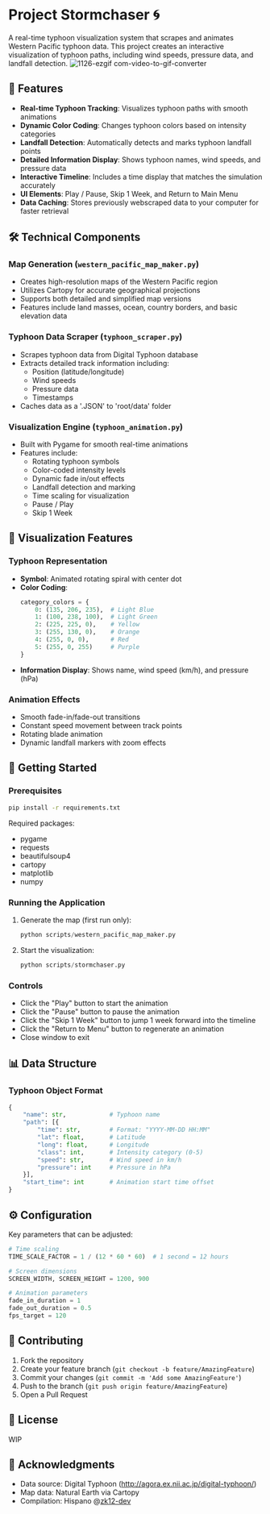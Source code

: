 # Project Stormchaser 🌀

A real-time typhoon visualization system that scrapes and animates Western Pacific typhoon data. This project creates an interactive visualization of typhoon paths, including wind speeds, pressure data, and landfall detection.
![1126-ezgif com-video-to-gif-converter](https://github.com/user-attachments/assets/a9ae5de8-44f1-4b6e-b3fe-61e6ce39eb88)

## 🌟 Features

- **Real-time Typhoon Tracking**: Visualizes typhoon paths with smooth animations
- **Dynamic Color Coding**: Changes typhoon colors based on intensity categories
- **Landfall Detection**: Automatically detects and marks typhoon landfall points
- **Detailed Information Display**: Shows typhoon names, wind speeds, and pressure data
- **Interactive Timeline**: Includes a time display that matches the simulation accurately
- **UI Elements**: Play / Pause, Skip 1 Week, and Return to Main Menu
- **Data Caching**: Stores previously webscraped data to your computer for faster retrieval

## 🛠 Technical Components

### Map Generation (`western_pacific_map_maker.py`)
- Creates high-resolution maps of the Western Pacific region
- Utilizes Cartopy for accurate geographical projections
- Supports both detailed and simplified map versions
- Features include land masses, ocean, country borders, and basic elevation data

### Typhoon Data Scraper (`typhoon_scraper.py`)
- Scrapes typhoon data from Digital Typhoon database
- Extracts detailed track information including:
  - Position (latitude/longitude)
  - Wind speeds
  - Pressure data
  - Timestamps
- Caches data as a '.JSON' to 'root/data' folder

### Visualization Engine (`typhoon_animation.py`)
- Built with Pygame for smooth real-time animations
- Features include:
  - Rotating typhoon symbols
  - Color-coded intensity levels
  - Dynamic fade in/out effects
  - Landfall detection and marking
  - Time scaling for visualization
  - Pause / Play
  - Skip 1 Week

## 🎨 Visualization Features

### Typhoon Representation
- **Symbol**: Animated rotating spiral with center dot
- **Color Coding**:
  ```python
  category_colors = {
      0: (135, 206, 235),  # Light Blue
      1: (100, 238, 100),  # Light Green
      2: (225, 225, 0),    # Yellow
      3: (255, 130, 0),    # Orange
      4: (255, 0, 0),      # Red
      5: (255, 0, 255)     # Purple
  }
  ```
- **Information Display**: Shows name, wind speed (km/h), and pressure (hPa)

### Animation Effects
- Smooth fade-in/fade-out transitions
- Constant speed movement between track points
- Rotating blade animation
- Dynamic landfall markers with zoom effects

## 🚀 Getting Started

### Prerequisites
```bash
pip install -r requirements.txt
```

Required packages:
- pygame
- requests
- beautifulsoup4
- cartopy
- matplotlib
- numpy

### Running the Application
1. Generate the map (first run only):
   ```python
   python scripts/western_pacific_map_maker.py
   ```

2. Start the visualization:
   ```python
   python scripts/stormchaser.py
   ```

### Controls
- Click the "Play" button to start the animation
- Click the "Pause" button to pause the animation
- Click the "Skip 1 Week" button to jump 1 week forward into the timeline
- Click the "Return to Menu" button to regenerate an animation
- Close window to exit

## 📊 Data Structure

### Typhoon Object Format
```python
{
    "name": str,            # Typhoon name
    "path": [{
        "time": str,        # Format: "YYYY-MM-DD HH:MM"
        "lat": float,       # Latitude
        "long": float,      # Longitude
        "class": int,       # Intensity category (0-5)
        "speed": str,       # Wind speed in km/h
        "pressure": int     # Pressure in hPa
    }],
    "start_time": int       # Animation start time offset
}
```

## ⚙️ Configuration

Key parameters that can be adjusted:

```python
# Time scaling
TIME_SCALE_FACTOR = 1 / (12 * 60 * 60)  # 1 second = 12 hours

# Screen dimensions
SCREEN_WIDTH, SCREEN_HEIGHT = 1200, 900

# Animation parameters
fade_in_duration = 1
fade_out_duration = 0.5
fps_target = 120
```

## 🤝 Contributing

1. Fork the repository
2. Create your feature branch (`git checkout -b feature/AmazingFeature`)
3. Commit your changes (`git commit -m 'Add some AmazingFeature'`)
4. Push to the branch (`git push origin feature/AmazingFeature`)
5. Open a Pull Request

## 📝 License

WIP

## 🙏 Acknowledgments

- Data source: Digital Typhoon (http://agora.ex.nii.ac.jp/digital-typhoon/)
- Map data: Natural Earth via Cartopy
- Compilation: Hispano @[zk12-dev](https://github.com/zk12-dev) 


